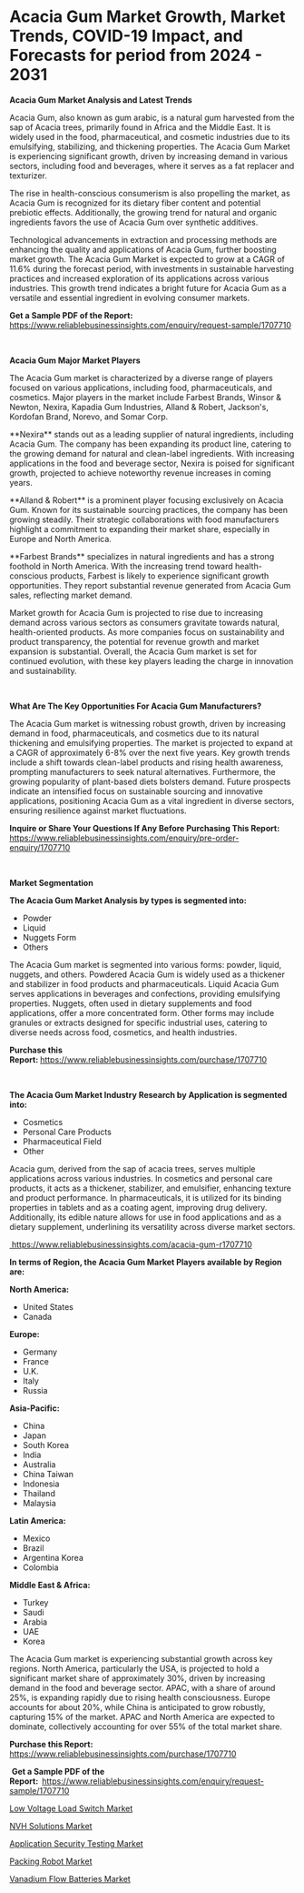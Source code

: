 <p><h1>Acacia Gum Market Growth, Market Trends, COVID-19 Impact, and Forecasts for period from 2024 - 2031</h1></p><p><strong>Acacia Gum Market Analysis and Latest Trends</strong></p>
<p><p>Acacia Gum, also known as gum arabic, is a natural gum harvested from the sap of Acacia trees, primarily found in Africa and the Middle East. It is widely used in the food, pharmaceutical, and cosmetic industries due to its emulsifying, stabilizing, and thickening properties. The Acacia Gum Market is experiencing significant growth, driven by increasing demand in various sectors, including food and beverages, where it serves as a fat replacer and texturizer. </p><p>The rise in health-conscious consumerism is also propelling the market, as Acacia Gum is recognized for its dietary fiber content and potential prebiotic effects. Additionally, the growing trend for natural and organic ingredients favors the use of Acacia Gum over synthetic additives. </p><p>Technological advancements in extraction and processing methods are enhancing the quality and applications of Acacia Gum, further boosting market growth. The Acacia Gum Market is expected to grow at a CAGR of 11.6% during the forecast period, with investments in sustainable harvesting practices and increased exploration of its applications across various industries. This growth trend indicates a bright future for Acacia Gum as a versatile and essential ingredient in evolving consumer markets.</p></p>
<p><strong>Get a Sample PDF of the Report:&nbsp;</strong> <a href="https://www.reliablebusinessinsights.com/enquiry/request-sample/1707710?utm_campaign=1094&utm_medium=2&utm_source=Github&utm_content=ia&utm_term=07102024&utm_id=acacia-gum">https://www.reliablebusinessinsights.com/enquiry/request-sample/1707710</a></p>
<p>&nbsp;</p>
<p><strong>Acacia Gum Major Market Players</strong></p>
<p><p>The Acacia Gum market is characterized by a diverse range of players focused on various applications, including food, pharmaceuticals, and cosmetics. Major players in the market include Farbest Brands, Winsor & Newton, Nexira, Kapadia Gum Industries, Alland & Robert, Jackson's, Kordofan Brand, Norevo, and Somar Corp.</p><p>**Nexira** stands out as a leading supplier of natural ingredients, including Acacia Gum. The company has been expanding its product line, catering to the growing demand for natural and clean-label ingredients. With increasing applications in the food and beverage sector, Nexira is poised for significant growth, projected to achieve noteworthy revenue increases in coming years.</p><p>**Alland & Robert** is a prominent player focusing exclusively on Acacia Gum. Known for its sustainable sourcing practices, the company has been growing steadily. Their strategic collaborations with food manufacturers highlight a commitment to expanding their market share, especially in Europe and North America.</p><p>**Farbest Brands** specializes in natural ingredients and has a strong foothold in North America. With the increasing trend toward health-conscious products, Farbest is likely to experience significant growth opportunities. They report substantial revenue generated from Acacia Gum sales, reflecting market demand.</p><p>Market growth for Acacia Gum is projected to rise due to increasing demand across various sectors as consumers gravitate towards natural, health-oriented products. As more companies focus on sustainability and product transparency, the potential for revenue growth and market expansion is substantial. Overall, the Acacia Gum market is set for continued evolution, with these key players leading the charge in innovation and sustainability.</p></p>
<p>&nbsp;</p>
<p><strong>What Are The Key Opportunities For Acacia Gum Manufacturers?</strong></p>
<p><p>The Acacia Gum market is witnessing robust growth, driven by increasing demand in food, pharmaceuticals, and cosmetics due to its natural thickening and emulsifying properties. The market is projected to expand at a CAGR of approximately 6-8% over the next five years. Key growth trends include a shift towards clean-label products and rising health awareness, prompting manufacturers to seek natural alternatives. Furthermore, the growing popularity of plant-based diets bolsters demand. Future prospects indicate an intensified focus on sustainable sourcing and innovative applications, positioning Acacia Gum as a vital ingredient in diverse sectors, ensuring resilience against market fluctuations.</p></p>
<p><strong>Inquire or Share Your Questions If Any Before Purchasing This Report:</strong> <a href="https://www.reliablebusinessinsights.com/enquiry/pre-order-enquiry/1707710?utm_campaign=1094&utm_medium=2&utm_source=Github&utm_content=ia&utm_term=07102024&utm_id=acacia-gum">https://www.reliablebusinessinsights.com/enquiry/pre-order-enquiry/1707710</a></p>
<p>&nbsp;</p>
<p><strong>Market Segmentation</strong></p>
<p><strong>The Acacia Gum Market Analysis by types is segmented into:</strong></p>
<p><ul><li>Powder</li><li>Liquid</li><li>Nuggets Form</li><li>Others</li></ul></p>
<p><p>The Acacia Gum market is segmented into various forms: powder, liquid, nuggets, and others. Powdered Acacia Gum is widely used as a thickener and stabilizer in food products and pharmaceuticals. Liquid Acacia Gum serves applications in beverages and confections, providing emulsifying properties. Nuggets, often used in dietary supplements and food applications, offer a more concentrated form. Other forms may include granules or extracts designed for specific industrial uses, catering to diverse needs across food, cosmetics, and health industries.</p></p>
<p><strong>Purchase this Report:&nbsp;</strong><a href="https://www.reliablebusinessinsights.com/purchase/1707710?utm_campaign=1094&utm_medium=2&utm_source=Github&utm_content=ia&utm_term=07102024&utm_id=acacia-gum">https://www.reliablebusinessinsights.com/purchase/1707710</a></p>
<p>&nbsp;</p>
<p><strong>The Acacia Gum Market Industry Research by Application is segmented into:</strong></p>
<p><ul><li>Cosmetics</li><li>Personal Care Products</li><li>Pharmaceutical Field</li><li>Other</li></ul></p>
<p><p>Acacia gum, derived from the sap of acacia trees, serves multiple applications across various industries. In cosmetics and personal care products, it acts as a thickener, stabilizer, and emulsifier, enhancing texture and product performance. In pharmaceuticals, it is utilized for its binding properties in tablets and as a coating agent, improving drug delivery. Additionally, its edible nature allows for use in food applications and as a dietary supplement, underlining its versatility across diverse market sectors.</p></p>
<p><a href="https://www.reliablebusinessinsights.com/acacia-gum-r1707710?utm_campaign=1094&utm_medium=2&utm_source=Github&utm_content=ia&utm_term=07102024&utm_id=acacia-gum">&nbsp;https://www.reliablebusinessinsights.com/acacia-gum-r1707710</a></p>
<p><strong>In terms of Region, the Acacia Gum Market Players available by Region are:</strong></p>
<p>
    <p> <strong> North America: </strong>
        <ul>
            <li>United States</li>
            <li>Canada</li>
        </ul>
        </p> 
    <p> <strong> Europe: </strong>
        <ul>
            <li>Germany</li>
            <li>France</li>
            <li>U.K.</li>
            <li>Italy</li>
            <li>Russia</li>
        </ul>
        </p> 
    <p> <strong> Asia-Pacific: </strong>
        <ul>
            <li>China</li>
            <li>Japan</li>
            <li>South Korea</li>
            <li>India</li>
            <li>Australia</li>
            <li>China Taiwan</li>
            <li>Indonesia</li>
            <li>Thailand</li>
            <li>Malaysia</li>
        </ul>
        </p> 
    <p> <strong> Latin America: </strong>
        <ul>
            <li>Mexico</li>
            <li>Brazil</li>
            <li>Argentina Korea</li>
            <li>Colombia</li>
        </ul>
        </p> 
    <p> <strong> Middle East & Africa: </strong>
        <ul>
            <li>Turkey</li>
            <li>Saudi</li>
            <li>Arabia</li>
            <li>UAE</li>
            <li>Korea</li>
        </ul>
    </p>
    </p>
<p><p>The Acacia Gum market is experiencing substantial growth across key regions. North America, particularly the USA, is projected to hold a significant market share of approximately 30%, driven by increasing demand in the food and beverage sector. APAC, with a share of around 25%, is expanding rapidly due to rising health consciousness. Europe accounts for about 20%, while China is anticipated to grow robustly, capturing 15% of the market. APAC and North America are expected to dominate, collectively accounting for over 55% of the total market share.</p></p>
<p><strong>Purchase this Report: </strong><a href="https://www.reliablebusinessinsights.com/purchase/1707710?utm_campaign=1094&utm_medium=2&utm_source=Github&utm_content=ia&utm_term=07102024&utm_id=acacia-gum">https://www.reliablebusinessinsights.com/purchase/1707710</a></p>
<p>&nbsp;<strong>Get a Sample PDF of the Report:&nbsp;&nbsp;</strong><a href="https://www.reliablebusinessinsights.com/enquiry/request-sample/1707710?utm_campaign=1094&utm_medium=2&utm_source=Github&utm_content=ia&utm_term=07102024&utm_id=acacia-gum">https://www.reliablebusinessinsights.com/enquiry/request-sample/1707710</a></p>
<p><strong></strong></p>
<p><p><a href="https://issuu.com/reportprime-2/docs/low-voltage-load-switch-market-size_938b29bddd2beb?utm_campaign=1094&utm_medium=2&utm_source=Github&utm_content=ia&utm_term=07102024&utm_id=acacia-gum">Low Voltage Load Switch Market</a></p><p><a href="https://www.linkedin.com/pulse/nvh-solutions-market-global-share-ranking-overall-y7nfe?utm_campaign=1094&utm_medium=2&utm_source=Github&utm_content=ia&utm_term=07102024&utm_id=acacia-gum">NVH Solutions Market</a></p><p><a href="https://www.linkedin.com/pulse/global-application-security-testing-industry-analysis-ennue?utm_campaign=1094&utm_medium=2&utm_source=Github&utm_content=ia&utm_term=07102024&utm_id=acacia-gum">Application Security Testing Market</a></p><p><a href="https://github.com/OrlandoHBarks/Market-Research-Report-List-1/blob/main/packing-robot-market.md?utm_campaign=1094&utm_medium=2&utm_source=Github&utm_content=ia&utm_term=07102024&utm_id=acacia-gum">Packing Robot Market</a></p><p><a href="https://issuu.com/reportprime-2/docs/vanadium-flow-batteries-market-size_6b08adab20d4a7?utm_campaign=1094&utm_medium=2&utm_source=Github&utm_content=ia&utm_term=07102024&utm_id=acacia-gum">Vanadium Flow Batteries Market</a></p></p>